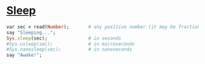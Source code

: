 [1]: http://rosettacode.org/wiki/Sleep

# [Sleep][1]

```ruby
var sec = read(Number);       # any positive number (it may be fractional)
say "Sleeping...";
Sys.sleep(sec);               # in seconds
#Sys.usleep(sec);             # in microseconds
#Sys.nanosleep(sec);          # in nanoseconds
say "Awake!";
```